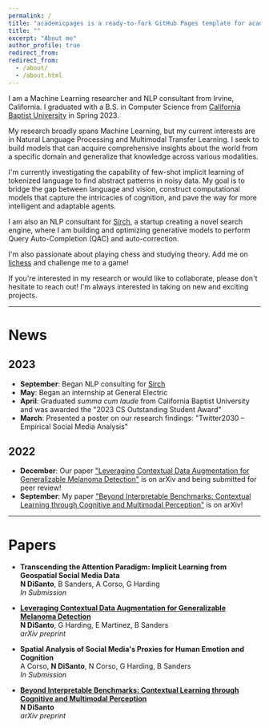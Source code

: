 ```yaml
---
permalink: /
title: "academicpages is a ready-to-fork GitHub Pages template for academic personal websites"
title: ""
excerpt: "About me"
author_profile: true
redirect_from: 
redirect_from:
  - /about/
  - /about.html
---
```


I am a Machine Learning researcher and NLP consultant from Irvine, California. I graduated with a B.S. in Computer Science from [California Baptist University](https://calbaptist.edu) in Spring 2023.

My research broadly spans Machine Learning, but my current interests are in Natural Language Processing and Multimodal Transfer Learning. I seek to build models that can acquire comprehensive insights about the world from a specific domain and generalize that knowledge across various modalities.

I'm currently investigating the capability of few-shot implicit learning of tokenized language to find abstract patterns in noisy data. My goal is to bridge the gap between language and vision, construct computational models that capture the intricacies of cognition, and pave the way for more intelligent and adaptable agents.

I am also an NLP consultant for [Sirch](https://bento.me/sirch), a startup creating a novel search engine, where I am building and optimizing generative models to perform Query Auto-Completion (QAC) and auto-correction.

I'm also passionate about playing chess and studying theory. Add me on [lichess](https://lichess.org/@/Ncd3030) and challenge me to a game!

If you're interested in my research or would like to collaborate, please don't hesitate to reach out! I'm always interested in taking on new and exciting projects.


------------------
# News
## 2023

- **September**: Began NLP consulting for [Sirch](https://bento.me/sirch)
- **May**: Began an internship at General Electric
- **April**: Graduated *summa cum laude* from California Baptist University and was awarded the "2023 CS Outstanding Student Award"
- **March**: Presented a poster on our research findings: "Twitter2030 – Empirical Social Media Analysis"

## 2022
- **December**: Our paper ["Leveraging Contextual Data Augmentation for Generalizable Melanoma Detection"](https://arxiv.org/abs/2212.05116) is on arXiv and being submitted for peer review!
- **September**: My paper ["Beyond Interpretable Benchmarks: Contextual Learning through Cognitive and Multimodal Perception"](https://arxiv.org/abs/2304.00002) is on arXiv!

------------------
# Papers

- **Transcending the Attention Paradigm: Implicit Learning from Geospatial Social Media Data** \
**N DiSanto**, B Sanders, A Corso, G Harding \
*In Submission*


- [**Leveraging Contextual Data Augmentation for Generalizable Melanoma Detection**](https://arxiv.org/abs/2212.05116) \
**N DiSanto**, G Harding, E Martinez, B Sanders \
*arXiv preprint*


- **Spatial Analysis of Social Media's Proxies for Human Emotion and Cognition** \
A Corso, **N DiSanto**, N Corso, G Harding, B Sanders \
*In Submission*


- [**Beyond Interpretable Benchmarks: Contextual Learning through Cognitive and Multimodal Perception**](https://arxiv.org/abs/2304.00002) \
**N DiSanto** \
*arXiv preprint*
